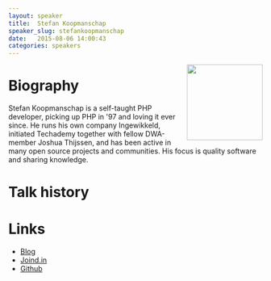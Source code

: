 ```yaml
---
layout: speaker
title:  Stefan Koopmanschap
speaker_slug: stefankoopmanschap
date:   2015-08-06 14:00:43
categories: speakers
---
```


<img align="right" width="150" src="https://dutchweballiance.nl/wp-content/uploads/2013/05/profile_photo_square.jpg"/>

# Biography
Stefan Koopmanschap is a self-taught PHP developer, picking up PHP in '97 and loving it ever since. He runs his own 
company Ingewikkeld, initiated Techademy together with fellow DWA-member Joshua Thijssen, and has been active in many 
open source projects and communities. His focus is quality software and sharing knowledge.

# Talk history


# Links
 * [Blog](https://ingewikkeld.net)
 * [Joind.in](https://joind.in/user/view/1678)
 * [Github](https://github.com/skoop)
